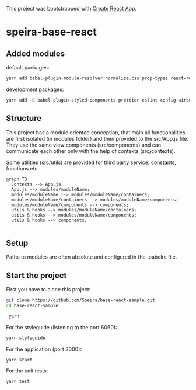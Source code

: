 This project was bootstrapped with [Create React App](https://github.com/facebook/create-react-app).

# speira-base-react

## Added modules

default packages:

```bash
yarn add babel-plugin-module-resolver normalize.css prop-types react-router-dom styled-components react-is styled-icons
```

development packages:

```bash
yarn add -D babel-plugin-styled-components prettier eslint-config-airbnb eslint-config-prettier eslint-import-resolver-babel-module eslint-plugin-prettier react-styleguidist enzyme enzyme-adapter-react-16
```

## Structure

This project has a module oriented conception, that main all functionalities are
first isolated (in modules folder) and then provided to the src/App.js file.
They use the same view components (src/components) and can communicate each other
only with the help of contexts (src/contexts).

Some utilities (src/utils) are provided for third party service, constants,
functions etc...

```mermaid
graph TD
  Contexts --> App.js
  App.js --> modules/moduleName;
  modules/moduleName --> modules/moduleName/containers;
  modules/moduleName/containers --> modules/moduleName/components;
  modules/moduleName/components --> components;
  utils & hooks --> modules/moduleName/containers;
  utils & hooks --> modules/moduleName/components;
  utils & hooks --> components;
  
```

## Setup

Paths to modules are often absolute and configured in the .babelrc file.

## Start the project

First you have to clone this project:

```bash
git clone https://github.com/Speira/base-react-sample.git
cd base-react-sample
```

```bash
 yarn
```

For the styleguide (listening to the port 6060):

```bash
yarn styleguide
```

For the application (port 3000):

```
yarn start
```

For the unit tests:

```
yarn test
```
